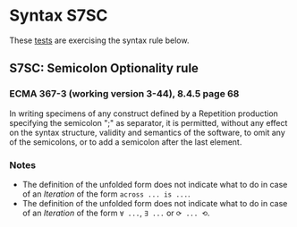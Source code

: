 # Syntax S7SC

These [tests](.) are exercising the syntax rule below.

## S7SC: Semicolon Optionality rule

### ECMA 367-3 (working version 3-44), 8.4.5 page 68

In writing specimens of any construct defined by a Repetition production specifying the semicolon ";" as separator, it is permitted, without any effect on the syntax structure, validity and semantics of the software, to omit any of the semicolons, or to add a semicolon after the last element.

### Notes

* The definition of the unfolded form does not indicate what to do in case of an *Iteration* of the form `across ... is ...`.
* The definition of the unfolded form does not indicate what to do in case of an *Iteration* of the form `∀ ...`, `∃ ...` or `⟳ ... ⟲`.
